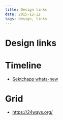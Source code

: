 ```yaml
---
title: Design links
date: 2015-12-12
tags: design, links
---
```



Design links
================

# Timeline

+ [Sektchapp whats-new](http://www.sketchapp.com/whats-new/)


# Grid

+ <https://24ways.org/>
